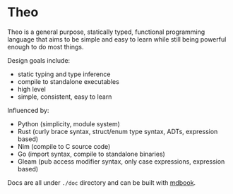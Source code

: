 # Theo

Theo is a general purpose, statically typed, functional programming language that aims to be simple and easy to learn while still being powerful enough to do most things.

Design goals include:
- static typing and type inference
- compile to standalone executables
- high level
- simple, consistent, easy to learn

Influenced by:
- Python (simplicity, module system)
- Rust (curly brace syntax, struct/enum type syntax, ADTs, expression based)
- Nim (compile to C source code)
- Go (import syntax, compile to standalone binaries)
- Gleam (pub access modifier syntax, only case expressions, expression based)

Docs are all under `./doc` directory and can be built  with [mdbook](https://github.com/rust-lang/mdBook).